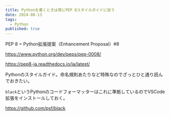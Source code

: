 ```yaml
---
title: Pythonを書くときは常にPEP 8スタイルガイドに従う
date: 2024-08-13
tags:
  - Python
published: true
---
```


PEP 8 = Python拡張提案（Enhancement Proposal）#8

https://www.python.org/dev/peps/pep-0008/

https://pep8-ja.readthedocs.io/ja/latest/


Pythonのスタイルガイド。命名規則あたりなど特殊なのでざっとひと通り読んでおきたい。

`black`というPythonのコードフォーマッターはこれに準拠しているのでVSCode拡張をインストールしておく。

https://github.com/psf/black
